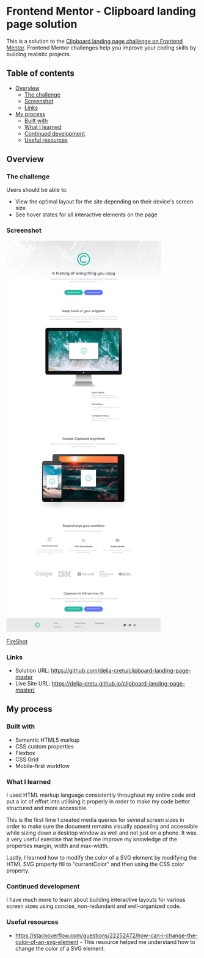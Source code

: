 # Frontend Mentor - Clipboard landing page solution

This is a solution to the [Clipboard landing page challenge on Frontend Mentor](https://www.frontendmentor.io/challenges/clipboard-landing-page-5cc9bccd6c4c91111378ecb9). Frontend Mentor challenges help you improve your coding skills by building realistic projects.

## Table of contents

- [Overview](#overview)
  - [The challenge](#the-challenge)
  - [Screenshot](#screenshot)
  - [Links](#links)
- [My process](#my-process)
  - [Built with](#built-with)
  - [What I learned](#what-i-learned)
  - [Continued development](#continued-development)
  - [Useful resources](#useful-resources)

## Overview

### The challenge

Users should be able to:

- View the optimal layout for the site depending on their device's screen size
- See hover states for all interactive elements on the page

### Screenshot

![](./screenshot.jpg)

[FireShot](https://getfireshot.com/)

### Links

- Solution URL: https://github.com/delia-cretu/clipboard-landing-page-master
- Live Site URL: https://delia-cretu.github.io/clipboard-landing-page-master/

## My process

### Built with

- Semantic HTML5 markup
- CSS custom properties
- Flexbox
- CSS Grid
- Mobile-first workflow

### What I learned

I used HTML markup language consistently throughout my entire code and put a lot of effort into utilising it properly in order to make my code better structured and more accessible.

This is the first time I created media queries for several screen sizes in order to make sure the document remains visually appealing and accessible while sizing down a desktop window as well and not just on a phone. It was a very useful exercise that helped me improve my knowledge of the properties margin, width and max-width.

Lastly, I learned how to modify the color of a SVG element by modifying the HTML SVG property fill to "currentColor" and then using the CSS color property.

### Continued development

I have much more to learn about building interactive layouts for various screen sizes using concise, non-redundant and well-organized code.

### Useful resources

- https://stackoverflow.com/questions/22252472/how-can-i-change-the-color-of-an-svg-element - This resource helped me understand how to change the color of a SVG element.
